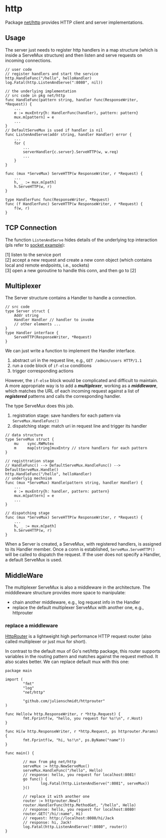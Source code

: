 # http

Package [net/http][net/http] provides HTTP client and server
implementations.

## Usage

The server just needs to register http handlers in a map
structure (which is inside a ServeMux structure) and then
listen and serve requests on incoming connections.

```golang
// user code
// register handlers and start the service
http.HandleFunc("/hello", helloHandler)
log.Fatal(http.ListenAndServe(":8080", nil))

// the underlying implementation
// src code in pkg net/http
func HandleFunc(pattern string, handler func(ResponseWriter, *Request)) {
	...
	e := muxEntry{h: HandlerFunc(handler), pattern: pattern}
	mux.m[pattern] = e
	...
}
// DefaultServeMux is used if handler is nil
func ListenAndServe(addr string, handler Handler) error {
	...
	for {
		...
		serverHandler{c.server}.ServeHTTP(w, w.req)
		...
	}
}

func (mux *ServeMux) ServeHTTP(w ResponseWriter, r *Request) {
	...
	h, _ := mux.m[path]
	h.ServeHTTP(w, r)
}

type HandlerFunc func(ResponseWriter, *Request)
func (f HandlerFunc) ServeHTTP(w ResponseWriter, r *Request) {
	f(w, r)
}

```

## TCP Connection

The function `ListenAndServe` hides details of the underlying
tcp interaction (pls refer to [socket example][tcp interaction]):

[1] listen to the service port  
[2] accept a new request and create a new conn object (which
contains local and remote endpoints, i.e., sockets)  
[3] open a new goroutine to handle this conn, and then go to [2]

## Multiplexer

The Server structure contains a Handler to handle a connection.

```golang
// src code
type Server struct {
	Addr string
	Handler Handler // handler to invoke
	// other elements ...
}
type Handler interface {
	ServeHTTP(ResponseWriter, *Request)
}
```

We can just write a function to implement the Handler interface.

1. abstract uri in the request line, e.g., `GET /admin/users HTTP/1.1`
2. run a code block of `if-else` conditions
3. trigger corresponding actions

However, the `if-else` block would be complicated and
difficult to maintain. A more appropriate way is to add a
***multiplexer***, working as a ***middleware***, which matches the
URL of each incoming request against a list of ***registered*** patterns
and calls the corresponding handler.

The type ServeMux does this job.

1. registration stage: save handlers for each pattern via `ServeMux.HandleFunc()`
2. dispatching stage: match uri in request line and trigger its handler

```golang
// data structure
type ServeMux struct {
	mu    sync.RWMutex
	m     map[string]muxEntry // store handlers for each pattern
}

// registtration stage
// HandleFunc() --> DefaultServeMux.HandleFunc() --> DefaultServeMux.Handle()
http.HandleFunc("/hello", helloHandler)
// underlyig mechnism
func (mux *ServeMux) Handle(pattern string, handler Handler) {
	...
	e := muxEntry{h: handler, pattern: pattern}
	mux.m[pattern] = e
	...
}

// dispatching stage
func (mux *ServeMux) ServeHTTP(w ResponseWriter, r *Request) {
	...
	h, _ := mux.m[path]
	h.ServeHTTP(w, r)
}

```

When a Server is created,
a ServeMux, with registered handlers, is assigned to its
Handler member. Once a conn is established,
`ServeMux.ServeHTTP()` will be called to dispatch the request.
If the user does not specify a Handler, a default ServeMux is used.

## MiddleWare

The multiplexer ServeMux is also a middleware in the architecture.
The midddleware structure provides more space to manipulate:

* chain another middleware, e.g., log request info in the Handler
* replace the default multiplexer ServeMux with another one, e.g., httprouter

### replace a middleware

[HttpRouter][HttpRouter] is a lightweight high performance
HTTP request router (also called multiplexer or just mux for short).

In contrast to the default mux of Go's net/http package,
this router supports variables in the routing pattern and
matches against the request method. It also scales better.
We can replace default mux with this one:

```golang
package main

import (
        "fmt"
        "log"
        "net/http"

        "github.com/julienschmidt/httprouter"
)

func Hello(w http.ResponseWriter, r *http.Request) {
        fmt.Fprintf(w, "hello, you request for %s!\n", r.Host)
}

func Hi(w http.ResponseWriter, r *http.Request, ps httprouter.Params) {
        fmt.Fprintf(w, "hi, %s!\n", ps.ByName("name"))
}

func main() {

        // mux from pkg net/http
        serveMux := http.NewServeMux()
        serveMux.HandleFunc("/hello", Hello)
        // response: hello, you request for localhost:8081!
        go func() {
                log.Fatal(http.ListenAndServe(":8081", serveMux))
        }()

        // replace it with another one
        router := httprouter.New()
        router.HandlerFunc(http.MethodGet, "/hello", Hello)
        // response: hello, you request for localhost:8080!
        router.GET("/hi/:name", Hi)
        // request: http://localhost:8080/hi/Jack
        // response: hi, Jack!
        log.Fatal(http.ListenAndServe(":8080", router))
}
```

[net/http]: https://pkg.go.dev/net/http
[tcp interaction]: ../../../programming/basic/network_concepts.md
[HttpRouter]: https://github.com/julienschmidt/httprouter
